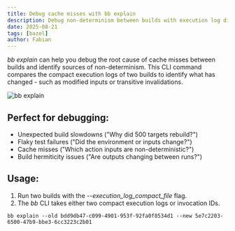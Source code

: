 ```yaml
---
title: Debug cache misses with bb explain
description: Debug non-determinism between builds with execution log diffing
date: 2025-08-21
tags: [bazel]
author: Fabian
---
```


_bb explain_ can help you debug the root cause of cache misses between builds and identify sources
of non-determinism. This CLI command compares the compact execution logs of two
builds to identify what has changed - such as modified inputs or transitive
invalidations.

![bb explain](/spotlight_images/bb-explain.png)

## Perfect for debugging:

- Unexpected build slowdowns ("Why did 500 targets rebuild?")
- Flaky test failures ("Did the environment or inputs change?")
- Cache misses ("Which action inputs are non-deterministic?")
- Build hermiticity issues ("Are outputs changing between runs?")

## Usage:

1. Run two builds with the _--execution_log_compact_file_ flag.
2. The _bb_ CLI takes either two compact execution logs or invocation IDs.

`bb explain --old bdd9db47-c099-4901-953f-92fa0f8534d1 --new 5e7c2203-6500-47b9-bbe3-6cc3223c2b01`
